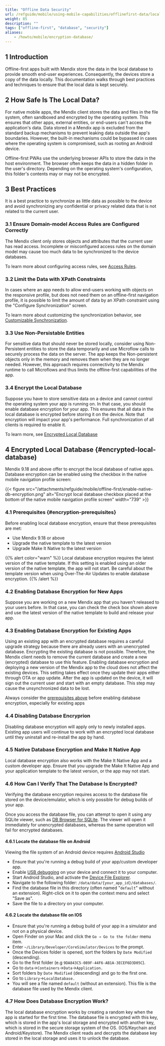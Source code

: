 ```yaml
---
title: "Offline Data Security"
url: /refguide/mobile/using-mobile-capabilities/offlinefirst-data/local-data-security/
weight: 85
description: ""
tags: ["offline-first", "database", "security"]
aliases:
    - /howto/mobile/encryption-database/
---
```


## 1 Introduction

Offline-first apps built with Mendix store the data in the local database to provide smooth end-user experiences. Consequently, the devices store a copy of the data locally. This documentation walks through best practices and techniques to ensure that the local data is kept securely.

## 2 How Safe Is The Local Data?
For native mobile apps, the Mendix client stores the data and files in the file system, often sandboxed and encrypted by the operating system. This ensures that other apps, external entities, or end-users can't access the application's data. Data stored in a Mendix app is excluded from the standard backup mechanisms to prevent leaking data outside the app's boundaries. However, the built-in mechanisms could be bypassed in cases where the operating system is compromised, such as rooting an Android device.

Offline-first PWAs use the underlying browser APIs to store the data in the host environment. The browser often keeps the data in a hidden folder in the user's directory. Depending on the operating system's configuration, this folder's contents may or may not be encrypted.

## 3 Best Practices

It is a best practice to synchronize as little data as possible to the device and avoid synchronizing any confidential or privacy related data that is not related to the current user.

### 3.1 Ensure Domain-model Access Rules are Configured Correctly

The Mendix client only stores objects and attributes that the current user has read access. Incomplete or misconfigured access rules on the domain model may cause too much data to be synchronized to the device databases.

To learn more about configuring access rules, see [Access Rules](/refguide/access-rules/).

### 3.2 Limit the Data with XPath Constraints

In cases where an app needs to allow end-users working with objects on the responsive profile, but does not need them on an offline-first navigation profile, it is possible to limit the amount of data by an XPath constraint using the "Configure Synchronization" screen.

To learn more about customizing the synchronization behavior, see [Customizable Synchronization](/refguide/mobile/using-mobile-capabilities/offlinefirst-data/synchronization/#customizable-synchronization).

### 3.3 Use Non-Persistable Entities

For sensitive data that should never be stored locally, consider using Non-Persistent entities to store the data temporarily and use Microflow calls to securely process the data on the server. The app keeps the Non-persistent objects only in the memory and removes them when they are no longer needed. However, this approach requires connectivity to the Mendix runtime to call Microflows and thus limits the offline-first capabilities of the app.

### 3.4 Encrypt the Local Database

Suppose you have to store sensitive data on a device and cannot control the operating system your app is running on. In that case, you should enable database encryption for your app. This ensures that all data in the local database is encrypted before storing it on the device. Note that encryption will impact your app's performance. Full synchronization of all clients is required to enable it.

To learn more, see [Encrypted Local Database](#encrypted-local-database)

## 4 Encrypted Local Database {#encrypted-local-database)

Mendix 9.18 and above offer to encrypt the local database of native apps. Database encryption can be enabled using the checkbox in the native mobile navigation profile screen:

{{< figure src="/attachments/refguide/mobile/offline-first/enable-native-db-encryption.png" alt="Encrypt local database checkbox placed at the bottom of the native mobile navigation profile screen" width="739"  >}}


### 4.1 Prerequisites {#encryption-prerequisites}

Before enabling local database encryption, ensure that these prerequisites are met:

- Use Mendix 9.18 or above
- Upgrade the native template to the latest version
- Upgrade Make It Native to the latest version

{{% alert color="warn" %}}
Local database encryption requires the latest version of the native template. If this setting is enabled using an older version of the native template, the app will not start. Be careful about the template version when using Over-The-Air Updates to enable database encryption.
{{% /alert %}}

### 4.2 Enabling Database Encryption for New Apps

Suppose you are working on a new Mendix app that you haven't released to your users before. In that case, you can check the check box shown above and use the latest version of the native template to build and release your app.


### 4.3 Enabling Database Encryption for Existing Apps

Using an existing app with an encrypted database requires a careful upgrade strategy because there are already users with an unencrypted database. 
Encrypting the existing database is not possible. Therefore, the Mendix client needs to remove the current database and create a new (encrypted) database to use this feature.
Enabling database encryption and deploying a new version of the Mendix app to the cloud does not affect the existing devices. This setting takes effect once they update their apps either through OTA or app update. After the app is updated on the device, it will sign out the current user and start with an empty database. This step may cause the unsynchronized data to be lost. 

Always consider the [prerequisites above](#encryption-prerequisites) before enabling database encryption, especially for existing apps

### 4.4 Disabling Database Encryprion

Disabling database encryption will apply only to newly installed apps. Existing app users will continue to work with an encrypted local database until they uninstall and re-install the app by hand.   

### 4.5 Native Database Encryption and Make It Native App

Local database encryption also works with the Make It Native App and a custom developer app. Ensure that you upgrade the Make It Native App and your application template to the latest version, or the app may not start.

### 4.6 How Can I Verify That The Database Is Encrypted?

Verifying the database encryption requires access to the database file stored on the device/emulator, which is only possible for debug builds of your app. 

Once you access the database file, you can attempt to open it using any SQLite viewer, such as [DB Browser for SQLite](https://sqlitebrowser.org/). The viewer will open it immediately for unencrypted databases, whereas the same operation will fail for encrypted databases.

#### 4.6.1 Locate the database file on Android
Viewing the file system of an Android device requires [Android Studio](https://developer.android.com/studio/)

- Ensure that you're running a debug build of your app/custom developer app.
- Enable [USB debugging](https://developer.android.com/studio/debug/dev-options) on your device and connect it to your computer.
- Start Android Studio, and activate the [Device File Explorer](https://developer.android.com/studio/debug/device-file-explorer).
- Navigate to the following folder: `/data/data/{your_app_id}/databases/`.
- Find the database file in this directory (often named "`default`" without an extension). Right-click on it to open the context menu and select "Save as". 
- Save the file to a directory on your computer.

#### 4.6.2 Locate the database file on IOS

- Ensure that you're running a debug build of your app in a simulator and not on a physical device.
- Open Finder on your Mac and click the `Go → Go to the folder` menu item.
- Enter `~/Library/Developer/CoreSimulator/Devices` to the prompt.
- Once the Devices folder is opened, sort the folders by `Date Modified` (descending).
- Go to the first folder (e.g `9DA843C5-089F-44F6-AB1A-3ECEF6D3D05C`).
- Go to `data`->`Containers`->`Data`->`Application.`
- Sort folders by `Date Modified` (descending) and go to the first one.
- Go to `Library`->`LocalDatabase.`
- You will see a file named `default` (without an extension). This file is the database file used by the Mendix client.

### 4.7 How Does Database Encryption Work?

The local database encryption works by creating a random key when the app is started for the first time. The database file is encrypted with this key, which is stored in the app's local storage and encrypted with another key, which is stored in the secure storage system of the OS. (IOS/Keychain and Android/Keystore). The Mendix client reads and decrypts the database key stored in the local storage and uses it to unlock the database.